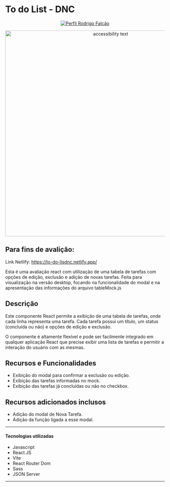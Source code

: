 <h1> To do List - DNC </h1>

<p align="center">
    <a href="https://www.linkedin.com/in/rodrigo-falcao-ferreira/">
        <img src="https://img.shields.io/badge/Made_by-Rodrigo_Falcão-blue" alt="Perfil Rodrigo Falcão">
    </a>
</p>

<p align="center">
  <img a="" src="https://github.com/rodrigo-falcao/to-do-List-Dnc/assets/125101340/1bf91939-e806-4150-885c-446ec851944b" alt="accessibility text" style="width: 650px;">
</p>

## Para fins de avalição:

Link Netlify:
https://to-do-lisdnc.netlify.app/

Esta é uma avaliação react com utilização de uma tabela de tarefas com opções de edição, exclusão e adição de novas tarefas.
Feita para visualização na versão desktop, focando na funcionalidade do modal e na apresentação das informações do arquivo tableMock.js 

## Descrição

Este componente React permite a exibição de uma tabela de tarefas, onde cada linha representa uma tarefa. Cada tarefa possui um título, um status (concluída ou não) e opções de edição e exclusão.

O componente é altamente flexível e pode ser facilmente integrado em qualquer aplicação React que precise exibir uma lista de tarefas e permitir a interação do usuário com as mesmas.

## Recursos e Funcionalidades

- Exibição do modal para confirmar a exclusão ou edição.
- Exibição das tarefas informadas no mock.
- Exibição das tarefas já concluídas ou não no checkbox.

## Recursos adicionados inclusos

- Adição do modal de Nova Tarefa.
- Adição da função ligada a esse modal.

<hr>

<h4>Tecnologias utilizadas </h4>

- Javascript
- React JS
- Vite
- React Router Dom
- Sass
- JSON Server

<hr>


